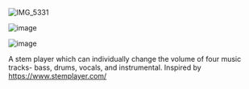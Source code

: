 
![IMG_5331](https://github.com/jatgm/stemplayer/assets/37679610/b5d95d1c-1569-41be-b659-1b0d99a4dc60)

![image](https://github.com/jatgm/stemplayer/assets/37679610/9a24d466-32af-4bd8-b4aa-61f7e3773c4d)

![image](https://github.com/jatgm/stemplayer/assets/37679610/e5ca07b3-2704-4c8e-a478-cf378777d2ef)

A stem player which can individually change the volume of four music tracks- bass, drums, vocals, and instrumental.
Inspired by https://www.stemplayer.com/ 
